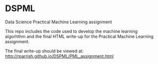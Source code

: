 # DSPML
Data Science Practical Machine Learning assignment

This repo includes the code used to develop the machine learning algorhthm and the final HTML write-up for the Practical Machine Learning assignment. 

The final write-up should be viewed at:
<A HREF="http://rparrish.github.io/DSPML/PML_assignment.html">
http://rparrish.github.io/DSPML/PML_assignment.html</A>
